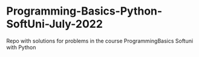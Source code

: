 # Programming-Basics-Python-SoftUni-July-2022
Repo with solutions for problems in the course ProgrammingBasics Softuni with Python
